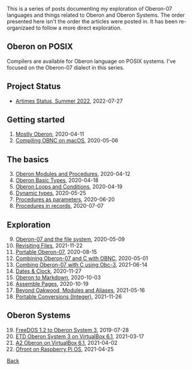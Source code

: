 
This is a series of posts documenting my exploration of Oberon-07
languages and things related to Oberon and Oberon Systems.
The order presented here isn't the order the articles were
posted in. It has been re-organizaed to follow a more direct
exploration.

Oberon on POSIX
---------------

Compilers are available for Oberon language on POSIX
systems. I've focused on the Oberon-07 dialect in this series.

Project Status
--------------

- [Artimes Status, Summer 2022](/blog/2022/07/27/Artemis-Status-Summer-2022.html), 2022-07-27

Getting started 
---------------

1. [Mostly Oberon](/blog/2020/04/11/Mostly-Oberon.html), 2020-04-11
2. [Compiling OBNC on macOS](/blog/2020/05/06/Compiling-OBNC-on-macOS.html), 2020-05-06


The basics
----------

3. [Oberon Modules and Procedures](/blog/2020/04/12/Mostly-Oberon-Modules.html), 2020-04-12
4. [Oberon Basic Types](/blog/2020/04/18/Mostly-Oberon-Basic-Types.html), 2020-04-18
5. [Oberon Loops and Conditions](/blog/2020/04/19/Mostly-Oberon-Loops-and-Conditions.html), 2020-04-19
6. [Dynamic types](/blog/2020/05/25/Dynamic-types.html), 2020-05-25
7. [Procedures as parameters](/blog/2020/06/20/Procedures-as-parameters.html), 2020-06-20
8. [Procedures in records](/blog/2020/07/07/Procedures-in-records.html), 2020-07-07


Exploration
-----------

9. [Oberon-07 and the file system](/blog/2020/05/09/Oberon-07-and-the-filesystem.html), 2020-05-09
10. [Revisiting Files](/blog/2021/11/22/Revisiting-Files.html), 2021-11-22
11. [Portable Oberon-07](/blog/2020/08/15/Portable-Oberon-07.html), 2020-08-15
12. [Combining Oberon-07 and C with OBNC](/blog/2020/05/01/Combining-Oberon-and-C.html), 2020-05-01
13. [Combing Oberon-07 with C using Obc-3](/blog/2021/06/14/Combining-Oberon-07-with-C-using-Obc-3.html), 2021-06-14
14. [Dates & Clock](/blog/2020/11/27/Dates-and-Clock.html), 2020-11-27
15. [Oberon to Markdown](/blog/2020/10/03/Oberon-to-markdown.html), 2020-10-03
16. [Assemble Pages](/blog/2020/10/03/Oberon-to-markdown.html), 2020-10-19
17. [Beyond Oakwood, Modules and Aliases](/blog/2021/05/16/Beyond-Oakwood-Modules-and-Aliases.html), 2021-05-16
18. [Portable Conversions (Integer)](/blog/2021/11/26/Portable-Conversions-Integers.html), 2021-11-26

Oberon Systems
--------------

19. [FreeDOS 1.2 to Oberon System 3](/blog/2019/07/28/freedos-to-oberon-system-3.html), 2019-07-28
20. [ETD Oberon System 3 on VirtualBox 6.1](/blog/2021/03/17/NativeOberon-VirtualBox.html), 2021-03-17
21. [A2 Oberon on VirtualBox 6.1](/blog/2021/04/02/A2-Oberon-on-VirtualBox-6.1.html), 2021-04-02
22. [Ofront on Raspberry Pi OS](/blog/2021/04/25/Ofront-on-Rasberry-Pi-OS.html), 2021-04-25

[Back](./)


